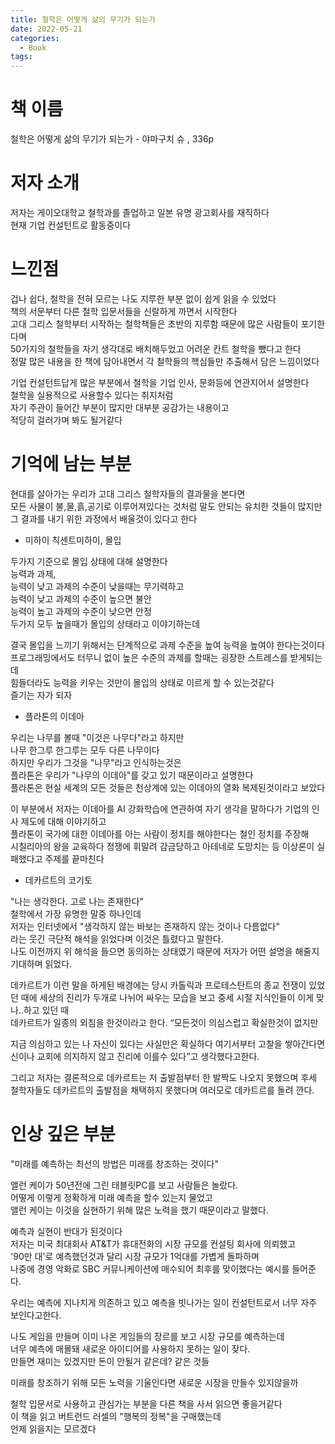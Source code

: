 ```yaml
---
title: 철학은 어떻게 삶의 무기가 되는가
date: 2022-05-21
categories:
  - Book
tags:
---
```

# 책 이름

철학은 어떻게 삶의 무기가 되는가 - 야마구치 슈 , 336p

# 저자 소개

저자는 게이오대학교 철학과를 졸업하고 일본 유명 광고회사를 재직하다  
현재 기업 컨설턴트로 활동중이다

# 느낀점

겁나 쉽다, 철학을 전혀 모르는 나도 지루한 부분 없이 쉽게 읽을 수 있었다  
책의 서문부터 다른 철학 입문서들을 신랄하게 까면서 시작한다  
고대 그리스 철학부터 시작하는 철학책들은 초반의 지루함 때문에 많은 사람들이 포기한다며  
50가지의 철학들을 자기 생각대로 배치해두었고 어려운 칸트 철학을 뺐다고 한다  
정말 많은 내용을 한 책에 담아내면서 각 철학들의 핵심들만 추출해서 담은 느낌이었다  

기업 컨설턴트답게 많은 부분에서 철학을 기업 인사, 문화등에 연관지어서 설명한다  
철학을 실용적으로 사용할수 있다는 취지처럼  
자기 주관이 들어간 부분이 많지만 대부분 공감가는 내용이고  
적당히 걸러가며 봐도 될거같다  

# 기억에 남는 부분

현대를 살아가는 우리가 고대 그리스 철학자들의 결과물을 본다면  
모든 사물이 불,물,흙,공기로 이루어져있다는 것처럼 말도 안되는 유치한 것들이 많지만  
그 결과를 내기 위한 과정에서 배울것이 있다고 한다  

- 미하이 칙센트미하이, 몰입
 
두가지 기준으로 몰입 상태에 대해 설명한다  
능력과 과제,  
능력이 낮고 과제의 수준이 낮을때는 무기력하고  
능력이 낮고 과제의 수준이 높으면 불안  
능력이 높고 과제의 수준이 낮으면 안정  
두가지 모두 높을때가 몰입의 상태라고 이야기하는데  

결국 몰입을 느끼기 위해서는 단계적으로 과제 수준을 높여 능력을 높여야 한다는것이다  
프로그래밍에서도 터무니 없이 높은 수준의 과제를 할때는 굉장한 스트레스를 받게되는데  
힘들더라도 능력을 키우는 것만이 몰입의 상태로 이르게 할 수 있는것같다  
즐기는 자가 되자  

- 플라톤의 이데아

우리는 나무를 볼때 "이것은 나무다"라고 하지만  
나무 한그루 한그루는 모두 다른 나무이다  
하지만 우리가 그것을 "나무"라고 인식하는것은  
플라톤은 우리가 "나무의 이데아"를 갖고 있기 때문이라고 설명한다  
플라톤은 현실 세계의 모든 것들은 천상계에 있는 이데아의 열화 복제된것이라고 보았다  

이 부분에서 저자는 이데아를 AI 강화학습에 연관하여 자기 생각을 말하다가 기업의 인사 제도에 대해 이야기하고  
플라톤이 국가에 대한 이데아를 아는 사람이 정치를 해야한다는 철인 정치를 주장해  
시칠리아의 왕을 교육하다 정쟁에 휘말려 감금당하고 아테네로 도망치는 등 이상론이 실패했다고 주제를 끝마친다  

 - 데카르트의 코기토

"나는 생각한다. 고로 나는 존재한다"  
철학에서 가장 유명한 말중 하나인데  
저자는 인터넷에서 "생각하지 않는 바보는 존재하지 않는 것이나 다름없다"  
라는 웃긴 극단적 해석을 읽었다며 이것은 틀렸다고 말한다.  
나도 이전까지 위 해석을 들으면 동의하는 상태였기 때문에 저자가 어떤 설명을 해줄지 기대하며 읽었다.  

데카르트가 이런 말을 하게된 배경에는 당시 카톨릭과 프로테스탄트의 종교 전쟁이 있었던 때에
세상의 진리가 두개로 나뉘어 싸우는 모습을 보고 중세 시절 지식인들이 이게 맞나..하고 있던 때  
데카르트가 일종의 외침을 한것이라고 한다. “모든것이 의심스럽고 확실한것이 없지만  

지금 의심하고 있는 나 자신이 있다는 사실만은 확실하다 여기서부터 고찰을 쌓아간다면 신이나 교회에 의지하지 않고 진리에 이를수 있다”고 생각했다고한다.  

그리고 저자는 결론적으로 데카르트는 저 출발점부터 한 발짝도 나오지 못했으며 후세 철학자들도 데카르트의 출발점을 채택하지 못했다며 여러모로 데카트르를 돌려 깐다.  

# 인상 깊은 부분

"미래를 예측하는 최선의 방법은 미래를 창조하는 것이다"  

앨런 케이가 50년전에 그린 태블릿PC를 보고 사람들은 놀랐다.  
어떻게 이렇게 정확하게 미래 예측을 할수 있는지 물었고  
앨런 케이는 이것을 실현하기 위해 많은 노력을 했기 때문이라고 말했다.  

예측과 실현이 반대가 된것이다  
저자는 미국 최대회사 AT&T가 휴대전화의 시장 규모를 컨설팅 회사에 의뢰했고  
'90만 대'로 예측했던것과 달리 시장 규모가 1억대를 가볍게 돌파하며  
나중에 경영 악화로 SBC 커뮤니케이션에 매수되어 최후를 맞이했다는 예시를 들어준다.  

우리는 예측에 지나치게 의존하고 있고 예측을 빗나가는 일이 컨설턴트로서 너무 자주 보인다고한다.  

나도 게임을 만들며 이미 나온 게임들의 장르를 보고 시장 규모를 예측하는데  
너무 예측에 매몰돼 새로운 아이디어를 사용하지 못하는 일이 잦다.  
만들면 재미는 있겠지만 돈이 안될거 같은데? 같은 것들  

미래를 창조하기 위해 모든 노력을 기울인다면 새로운 시장을 만들수 있지않을까  

철학 입문서로 사용하고 관심가는 부분을 다른 책을 사서 읽으면 좋을거같다  
이 책을 읽고 버트런드 러셀의 "행복의 정복"을 구매했는데  
언제 읽을지는 모르겠다  